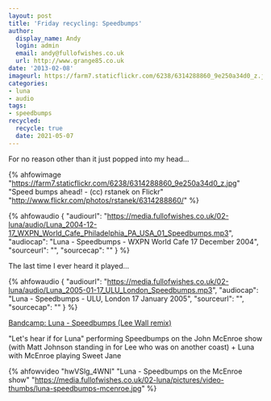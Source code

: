 ```yaml
---
layout: post
title: 'Friday recycling: Speedbumps'
author:
  display_name: Andy
  login: admin
  email: andy@fullofwishes.co.uk
  url: http://www.grange85.co.uk
date: '2013-02-08'
imageurl: https://farm7.staticflickr.com/6238/6314288860_9e250a34d0_z.jpg
categories:
- luna
- audio
tags: 
- speedbumps
recycled:
  recycle: true
  date: 2021-05-07
---
```

For no reason other than it just popped into my head...


{% ahfowimage "https://farm7.staticflickr.com/6238/6314288860_9e250a34d0_z.jpg" "Speed bumps ahead! - (cc) rstanek on Flickr" "http://www.flickr.com/photos/rstanek/6314288860/" %}

 {% ahfowaudio {
  "audiourl": "https://media.fullofwishes.co.uk/02-luna/audio/Luna_2004-12-17_WXPN_World_Cafe_Philadelphia_PA_USA_01_Speedbumps.mp3",
  "audiocap": "Luna - Speedbumps - WXPN World Cafe 17 December 2004",
  "sourceurl": "",
  "sourcecap": ""
  } %}

The last time I ever heard it played...

 {% ahfowaudio {
  "audiourl": "https://media.fullofwishes.co.uk/02-luna/audio/Luna_2005-01-17_ULU_London_Speedbumps.mp3",
  "audiocap": "Luna - Speedbumps - ULU, London 17 January 2005",
  "sourceurl": "",
  "sourcecap": ""
  } %}


[Bandcamp: Luna - Speedbumps (Lee Wall remix)](https://luna.bandcamp.com/track/speedbumps-lee-wall-re-mix)


"Let's hear if for Luna" performing Speedbumps on the John McEnroe show (with Matt Johnson standing in for Lee who was on another coast) + Luna with McEnroe playing Sweet Jane

{% ahfowvideo "hwVSlg_4WNI" "Luna - Speedbumps on the McEnroe show" "https://media.fullofwishes.co.uk/02-luna/pictures/video-thumbs/luna-speedbumps-mcenroe.jpg" %}
